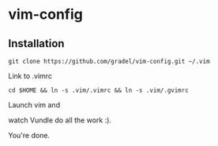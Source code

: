 #  vim-config

## Installation

```
git clone https://github.com/gradel/vim-config.git ~/.vim
```

Link to .vimrc

```
cd $HOME && ln -s .vim/.vimrc && ln -s .vim/.gvimrc
```

Launch vim and

watch Vundle do all the work :).

You're done.
